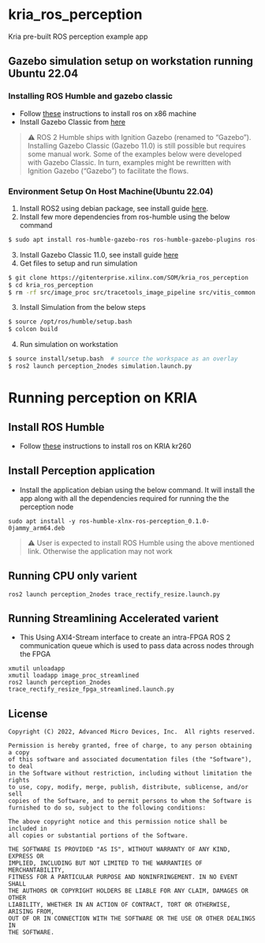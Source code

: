 # kria_ros_perception
Kria pre-built ROS perception example app

## Gazebo simulation setup on workstation running Ubuntu 22.04

### Installing ROS Humble and gazebo classic
- Follow [these](https://docs.ros.org/en/humble/Installation/Ubuntu-Install-Debians.html) instructions to install ros on x86 machine
- Install Gazebo Classic from [here](https://classic.gazebosim.org/tutorials?tut=install_ubuntu)
> :warning: ROS 2 Humble ships with Ignition Gazebo (renamed to “Gazebo”). Installing Gazebo Classic (Gazebo 11.0) is still possible but requires some manual work. Some of the examples below were developed with Gazebo Classic. In turn, examples might be rewritten with Ignition Gazebo (“Gazebo”) to facilitate the flows.

### Environment Setup On Host Machine(Ubuntu 22.04)

1. Install ROS2 using debian package, see install guide [here](https://docs.ros.org/en/rolling/Installation/Ubuntu-Install-Debians.html).
2. Install few more dependencies from ros-humble using the below command
```bash
$ sudo apt install ros-humble-gazebo-ros ros-humble-gazebo-plugins ros-humble-gazebo-msgs python3-colcon-common-extensions
```
3. Install Gazebo Classic 11.0, see install guide [here](https://classic.gazebosim.org/tutorials?tut=install_ubuntu)
4. Get files to setup and run simulation
```bash
$ git clone https://gitenterprise.xilinx.com/SOM/kria_ros_perception
$ cd kria_ros_perception
$ rm -rf src/image_proc src/tracetools_image_pipeline src/vitis_common src/tracing src/image_pipeline_examples
```
3. Install Simulation from the below steps
```bash
$ source /opt/ros/humble/setup.bash
$ colcon build
```
4. Run simulation on workstation
```bash
$ source install/setup.bash  # source the workspace as an overlay
$ ros2 launch perception_2nodes simulation.launch.py
```

# Running perception on KRIA

## Install ROS Humble
- Follow [these](https://docs.ros.org/en/humble/Installation/Ubuntu-Install-Debians.html) instructions to install ros on KRIA kr260

## Install Perception application
- Install the application debian using the below command. It will install the app along with all the dependencies required for running the the perception node
```
sudo apt install -y ros-humble-xlnx-ros-perception_0.1.0-0jammy_arm64.deb
```
> :warning: User is expected to install ROS Humble using the above mentioned link. Otherwise the application may not work


## Running CPU only varient
```
ros2 launch perception_2nodes trace_rectify_resize.launch.py
```

## Running Streamlining Accelerated varient

  - This Using AXI4-Stream interface to create an intra-FPGA ROS 2 communication queue which is used to pass data across nodes through the FPGA
  ```
  xmutil unloadapp
  xmutil loadapp image_proc_streamlined
  ros2 launch perception_2nodes trace_rectify_resize_fpga_streamlined.launch.py
  ```
## License

```
Copyright (C) 2022, Advanced Micro Devices, Inc.  All rights reserved.

Permission is hereby granted, free of charge, to any person obtaining a copy
of this software and associated documentation files (the "Software"), to deal
in the Software without restriction, including without limitation the rights
to use, copy, modify, merge, publish, distribute, sublicense, and/or sell
copies of the Software, and to permit persons to whom the Software is
furnished to do so, subject to the following conditions:

The above copyright notice and this permission notice shall be included in
all copies or substantial portions of the Software.

THE SOFTWARE IS PROVIDED "AS IS", WITHOUT WARRANTY OF ANY KIND, EXPRESS OR
IMPLIED, INCLUDING BUT NOT LIMITED TO THE WARRANTIES OF MERCHANTABILITY,
FITNESS FOR A PARTICULAR PURPOSE AND NONINFRINGEMENT. IN NO EVENT SHALL
THE AUTHORS OR COPYRIGHT HOLDERS BE LIABLE FOR ANY CLAIM, DAMAGES OR OTHER
LIABILITY, WHETHER IN AN ACTION OF CONTRACT, TORT OR OTHERWISE, ARISING FROM,
OUT OF OR IN CONNECTION WITH THE SOFTWARE OR THE USE OR OTHER DEALINGS IN
THE SOFTWARE.
```
